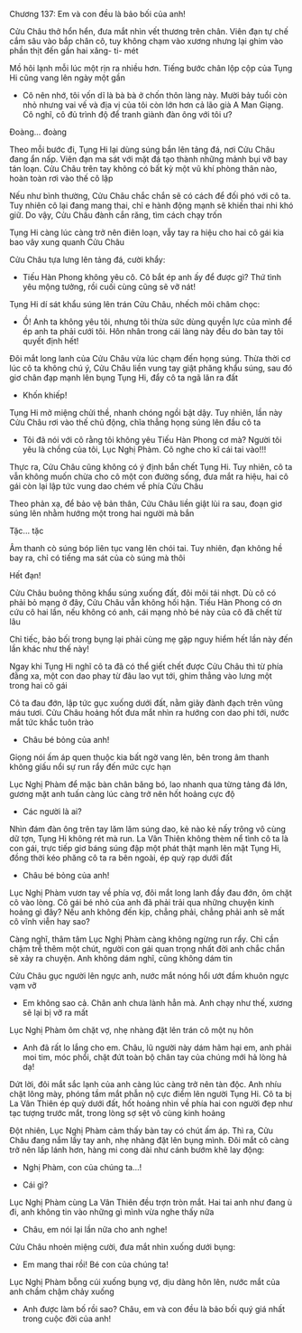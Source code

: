 




Chương 137: Em và con đều là bảo bối của anh!

Cửu Châu thở hổn hển, đưa mắt nhìn vết thương trên chân. Viên đạn tự chế cắm sâu vào bắp chân cô, tuy không chạm vào xương nhưng lại ghim vào phần thịt đến gần hai xăng- ti- mét

Mồ hôi lạnh mỗi lúc một rịn ra nhiều hơn. Tiếng bước chân lộp cộp của Tụng Hi cũng vang lên ngày một gần

- Cô nên nhớ, tôi vốn dĩ là bà bà ở chốn thôn làng này. Mười bảy tuổi còn nhỏ nhưng vai vế và địa vị của tôi còn lớn hơn cả lão già A Man Giạng. Cô nghĩ, cô đủ trình độ để tranh giành đàn ông với tôi ư?

Đoàng... đoàng

Theo mỗi bước đi, Tụng Hi lại dùng súng bắn lên tảng đá, nơi Cửu Châu đang ẩn nấp. Viên đạn ma sát với mặt đá tạo thành những mảnh bụi vỡ bay tán loạn. Cửu Châu trên tay không có bất kỳ một vũ khí phòng thân nào, hoàn toàn rơi vào thế cô lập

Nếu như bình thường, Cửu Châu chắc chắn sẽ có cách để đối phó với cô ta. Tuy nhiên cô lại đang mang thai, chỉ e hành động mạnh sẽ khiến thai nhi khó giữ. Do vậy, Cửu Châu đành cắn răng, tìm cách chạy trốn

Tụng Hi càng lúc càng trở nên điên loạn, vẫy tay ra hiệu cho hai cô gái kia bao vây xung quanh Cửu Châu

Cửu Châu tựa lưng lên tảng đá, cười khẩy:

- Tiếu Hàn Phong không yêu cô. Cô bắt ép anh ấy để được gì? Thứ tình yêu mộng tưởng, rồi cuối cùng cũng sẽ vỡ nát!


Tụng Hi dí sát khẩu súng lên trán Cửu Châu, nhếch môi châm chọc:

- Ồ! Anh ta không yêu tôi, nhưng tôi thừa sức dùng quyền lực của mình để ép anh ta phải cưới tôi. Hôn nhân trong cái làng này đều do bàn tay tôi quyết định hết!

Đôi mắt long lanh của Cửu Châu vừa lúc chạm đến họng súng. Thừa thời cơ lúc cô ta không chú ý, Cửu Châu liền vung tay giật phăng khẩu súng, sau đó giơ chân đạp mạnh lên bụng Tụng Hi, đẩy cô ta ngã lăn ra đất

- Khốn khiếp!

Tụng Hi mở miệng chửi thề, nhanh chóng ngồi bật dậy. Tuy nhiên, lần này Cửu Châu rơi vào thế chủ động, chĩa thẳng họng súng lên đầu cô ta

- Tôi đã nói với cô rằng tôi không yêu Tiếu Hàn Phong cơ mà? Người tôi yêu là chồng của tôi, Lục Nghị Phàm. Cô nghe cho kĩ cái tai vào!!!

Thực ra, Cửu Châu cũng không có ý định bắn chết Tụng Hi. Tuy nhiên, cô ta vẫn không muốn chừa cho cô một con đường sống, đưa mắt ra hiệu, hai cô gái còn lại lập tức vung dao chém về phía Cửu Châu

Theo phản xạ, để bảo vệ bản thân, Cửu Châu liền giật lùi ra sau, đoạn giơ súng lên nhằm hướng một trong hai người mà bắn

Tặc... tặc

Âm thanh cò súng bóp liên tục vang lên chói tai. Tuy nhiên, đạn không hề bay ra, chỉ có tiếng ma sát của cò súng mà thôi

Hết đạn!

Cửu Châu buông thõng khẩu súng xuống đất, đôi môi tái nhợt. Dù cô có phải bỏ mạng ở đây, Cửu Châu vẫn không hối hận. Tiếu Hàn Phong có ơn cứu cô hai lần, nếu không có anh, cái mạng nhỏ bé này của cô đã chết từ lâu

Chỉ tiếc, bảo bối trong bụng lại phải cùng mẹ gặp nguy hiểm hết lần này đến lần khác như thế này!

Ngay khi Tụng Hi nghĩ cô ta đã có thể giết chết được Cửu Châu thì từ phía đằng xa, một con dao phay từ đâu lao vụt tới, ghim thẳng vào lưng một trong hai cô gái


Cô ta đau đớn, lập tức gục xuống dưới đất, nằm giãy đành đạch trên vũng máu tươi. Cửu Châu hoảng hốt đưa mắt nhìn ra hướng con dao phi tới, nước mắt tức khắc tuôn trào

- Châu bé bỏng của anh!

Giọng nói ấm áp quen thuộc kia bất ngờ vang lên, bên trong âm thanh không giấu nổi sự run rẩy đến mức cực hạn

Lục Nghị Phàm để mặc bàn chân băng bó, lao nhanh qua từng tảng đá lớn, gương mặt anh tuấn càng lúc càng trở nên hốt hoảng cực độ

- Các người là ai?

Nhìn đám đàn ông trên tay lăm lăm súng dao, kẻ nào kẻ nấy trông vô cùng dữ tợn, Tụng Hi không rét mà run. La Vân Thiên không thèm nể tình cô ta là con gái, trực tiếp giơ báng súng đập một phát thật mạnh lên mặt Tụng Hi, đồng thời kéo phăng cô ta ra bên ngoài, ép quỳ rạp dưới đất

- Châu bé bỏng của anh!

Lục Nghị Phàm vươn tay về phía vợ, đôi mắt long lanh đầy đau đớn, ôm chặt cô vào lòng. Cô gái bé nhỏ của anh đã phải trải qua những chuyện kinh hoảng gì đây? Nếu anh không đến kịp, chẳng phải, chẳng phải anh sẽ mất cô vĩnh viễn hay sao?

Càng nghĩ, thâm tâm Lục Nghị Phàm càng không ngừng run rẩy. Chỉ cần chậm trễ thêm một chút, người con gái quan trọng nhất đời anh chắc chắn sẽ xảy ra chuyện. Anh không dám nghĩ, cũng không dám tin

Cửu Châu gục người lên ngực anh, nước mắt nóng hổi ướt đầm khuôn ngực vạm vỡ

- Em không sao cả. Chân anh chưa lành hẳn mà. Anh chạy như thế, xương sẽ lại bị vỡ ra mất

Lục Nghị Phàm ôm chặt vợ, nhẹ nhàng đặt lên trán cô một nụ hôn

- Anh đã rất lo lắng cho em. Châu, lũ người này dám hãm hại em, anh phải moi tim, móc phổi, chặt đứt toàn bộ chân tay của chúng mới hả lòng hả dạ!

Dứt lời, đôi mắt sắc lạnh của anh càng lúc càng trở nên tàn độc. Anh nhíu chặt lông mày, phóng tầm mắt phẫn nộ cực điểm lên người Tụng Hi. Cô ta bị La Vân Thiên ép quỳ dưới đất, hốt hoảng nhìn về phía hai con người đẹp như tạc tượng trước mắt, trong lòng sợ sệt vô cùng kinh hoảng

Đột nhiên, Lục Nghị Phàm cảm thấy bàn tay có chút ấm áp. Thì ra, Cửu Châu đang nắm lấy tay anh, nhẹ nhàng đặt lên bụng mình. Đôi mắt cô càng trở nên lấp lánh hơn, hàng mi cong dài như cánh bướm khẽ lay động:

- Nghị Phàm, con của chúng ta...!

- Cái gì?

Lục Nghị Phàm cùng La Vân Thiên đều trợn tròn mắt. Hai tai anh như đang ù đi, anh không tin vào những gì mình vừa nghe thấy nữa

- Châu, em nói lại lần nữa cho anh nghe!

Cửu Châu nhoẻn miệng cười, đưa mắt nhìn xuống dưới bụng:

- Em mang thai rồi! Bé con của chúng ta!

Lục Nghị Phàm bỗng cúi xuống bụng vợ, dịu dàng hôn lên, nước mắt của anh chầm chậm chảy xuống

- Anh được làm bố rồi sao? Châu, em và con đều là bảo bối quý giá nhất trong cuộc đời của anh!




